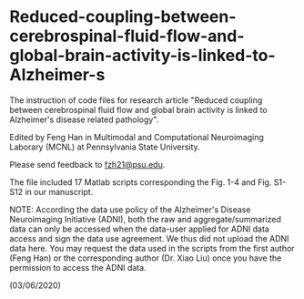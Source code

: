 # Reduced-coupling-between-cerebrospinal-fluid-flow-and-global-brain-activity-is-linked-to-Alzheimer-s

 The instruction of code files for research article "Reduced coupling between cerebrospinal fluid flow and global brain activity is linked to Alzheimer's disease related pathology".
 
 Edited by Feng Han in Multimodal and Computational Neuroimaging Laborary (MCNL) at Pennsylvania State University.
 
 Please send feedback to fzh21@psu.edu.

 
 The file included 17 Matlab scripts corresponding the Fig. 1-4 and Fig. S1-S12 in our manuscript.
 
 NOTE: According the data use policy of the Alzheimer's Disease Neuroimaging Initiative (ADNI), both the raw and aggregate/summarized data can only be accessed when the data-user applied for ADNI data access and sign the data use agreement. We thus did not upload the ADNI data here. You may request the data used in the scripts from the first author (Feng Han) or the corresponding author (Dr. Xiao Liu) once you have the permission to access the ADNI data.
 
 
 (03/06/2020)
